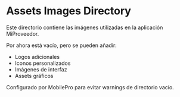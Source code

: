 # Assets Images Directory

Este directorio contiene las imágenes utilizadas en la aplicación MiProveedor.

Por ahora está vacío, pero se pueden añadir:
- Logos adicionales
- Iconos personalizados  
- Imágenes de interfaz
- Assets gráficos

Configurado por MobilePro para evitar warnings de directorio vacío.
